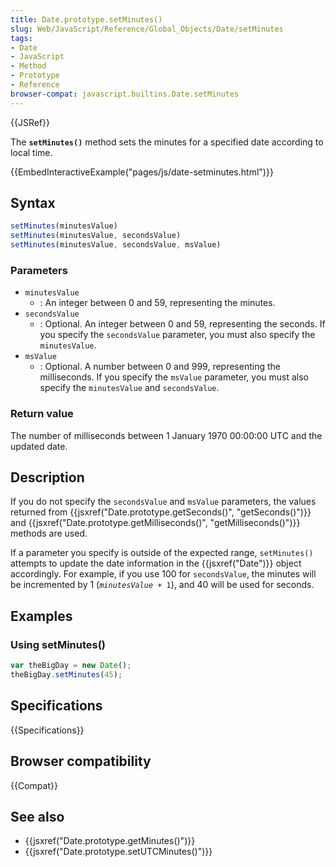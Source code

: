 ```yaml
---
title: Date.prototype.setMinutes()
slug: Web/JavaScript/Reference/Global_Objects/Date/setMinutes
tags:
- Date
- JavaScript
- Method
- Prototype
- Reference
browser-compat: javascript.builtins.Date.setMinutes
---
```

{{JSRef}}

The **`setMinutes()`** method sets the minutes for a specified date according to
local time.

{{EmbedInteractiveExample("pages/js/date-setminutes.html")}}

## Syntax

```js
setMinutes(minutesValue)
setMinutes(minutesValue, secondsValue)
setMinutes(minutesValue, secondsValue, msValue)
```

### Parameters

*   `minutesValue`
    *   : An integer between 0 and 59, representing the minutes.
*   `secondsValue`
    *   : Optional. An integer between 0 and 59, representing the seconds. If you
        specify the `secondsValue` parameter, you must also specify the
        `minutesValue`.
*   `msValue`
    *   : Optional. A number between 0 and 999, representing the milliseconds. If
        you specify the `msValue` parameter, you must also specify the
        `minutesValue` and `secondsValue`.

### Return value

The number of milliseconds between 1 January 1970 00:00:00 UTC and the updated
date.

## Description

If you do not specify the `secondsValue` and `msValue` parameters, the values
returned from
{{jsxref("Date.prototype.getSeconds()", "getSeconds()")}} and
{{jsxref("Date.prototype.getMilliseconds()", "getMilliseconds()")}}
methods are used.

If a parameter you specify is outside of the expected range, `setMinutes()`
attempts to update the date information in the {{jsxref("Date")}} object
accordingly. For example, if you use 100 for `secondsValue`, the minutes will be
incremented by 1 (<code><var>minutesValue</var> + 1</code>), and 40 will be used
for seconds.

## Examples

### Using setMinutes()

```js
var theBigDay = new Date();
theBigDay.setMinutes(45);
```

## Specifications

{{Specifications}}

## Browser compatibility

{{Compat}}

## See also

*   {{jsxref("Date.prototype.getMinutes()")}}
*   {{jsxref("Date.prototype.setUTCMinutes()")}}
